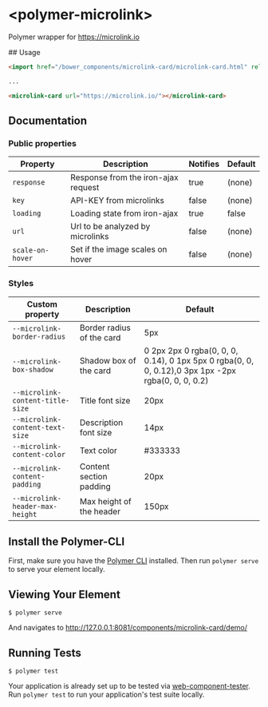 # \<polymer-microlink\>

Polymer wrapper for https://microlink.io

## Usage

```HTML
<import href="/bower_components/microlink-card/microlink-card.html" rel="import">

...

<microlink-card url="https://microlink.io/"></microlink-card>
```
## Documentation

### Public properties

| Property         | Description                         | Notifies | Default |
| ---------------- | ----------------------------------- | -------- | ------- |
| `response`       | Response from the iron-ajax request | true     | (none)  |
| `key`            | API-KEY from microlinks             | false    | (none)  |
| `loading`        | Loading state from iron-ajax        | true     | false   |
| `url`            | Url to be analyzed by microlinks    | false    | (none)  |
| `scale-on-hover` | Set if the image scales on hover    | false    | (none)  |

### Styles

| Custom property                  | Description               | Default                                                                                            |
| -------------------------------- | ------------------------- | -------------------------------------------------------------------------------------------------- |
| `--microlink-border-radius`      | Border radius of the card | 5px                                                                                                |
| `--microlink-box-shadow`         | Shadow box of the card    | 0 2px 2px 0 rgba(0, 0, 0, 0.14), 0 1px 5px 0 rgba(0, 0, 0, 0.12),0 3px 1px -2px rgba(0, 0, 0, 0.2) |
| `--microlink-content-title-size` | Title font size           | 20px                                                                                               |
| `--microlink-content-text-size`  | Description font size     | 14px                                                                                               |
| `--microlink-content-color`      | Text color                | #333333                                                                                            |
| `--microlink-content-padding`    | Content section padding   | 20px                                                                                               |
| `--microlink-header-max-height`  | Max height of the header  | 150px                                                                                              |

## Install the Polymer-CLI

First, make sure you have the [Polymer CLI](https://www.npmjs.com/package/polymer-cli) installed. Then run `polymer serve` to serve your element locally.

## Viewing Your Element

```
$ polymer serve
```

And navigates to http://127.0.0.1:8081/components/microlink-card/demo/
## Running Tests

```
$ polymer test
```

Your application is already set up to be tested via [web-component-tester](https://github.com/Polymer/web-component-tester). Run `polymer test` to run your application's test suite locally.
